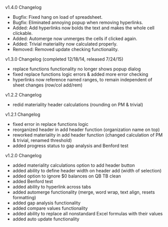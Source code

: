 v1.4.0 Changelog
- Bugfix: Fixed hang on load of spreadsheet.
- Bugfix: Eliminated annoying popup when removing hyperlinks.
- Added: Add hyperlinks now bolds the text and makes the whole cell clickable.
- Added: Automerge now unmerges the cells if clicked again.
- Added: Trivial materiality now calculated properly.
- Removed: Removed update checking functionality.

v1.3.0 Changelog (completed 12/18/14, released 7/24/15)
 - replace functions functionality no longer shows popup dialog
 - fixed replace functions logic errors & added more error checking
 - hyperlinks now reference named ranges, to remain independent of sheet changes (row/col add/rem)
 
 v1.2.2 Changelog
 - redid materiality header calculations (rounding on PM & trivial)

 v1.2.1 Changelog
 - fixed error in replace functions logic
 - reorganized header in add header function (organization name on top)
 - reworked materiality in add header function (changed calculation of PM & trivial, renamed threshold)
 - added progress status to gap analysis and Benford test

 v1.2.0 Changelog
 - added materiality calculations option to add header button
 - added ability to define header width on header add (width of selection)
 - added option to ignore $0 balances on QB TB clean
 - added Benford test
 - added ability to hyperlink across tabs
 - added automerge functionality (merge, word wrap, text align, resets formatting)
 - added gap analysis functionality
 - added compare values functionality
 - added ability to replace all nonstandard Excel formulas with their values
 - added auto update functionality
